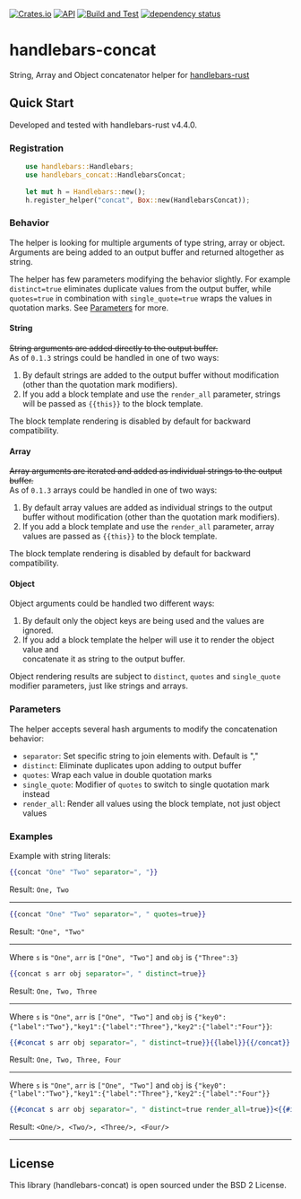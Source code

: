 [![Crates.io](https://img.shields.io/crates/v/handlebars-concat?color=4d76ae)](https://crates.io/crates/handlebars-concat)
[![API](https://docs.rs/handlebars-concat/badge.svg)](https://docs.rs/handlebars-concat)
[![Build and Test](https://github.com/iganev/handlebars-concat/actions/workflows/rust.yml/badge.svg)](https://github.com/iganev/handlebars-concat/actions/workflows/rust.yml)
[![dependency status](https://deps.rs/repo/github/iganev/handlebars-concat/status.svg)](https://deps.rs/repo/github/iganev/handlebars-concat)

# handlebars-concat
String, Array and Object concatenator helper for [handlebars-rust](https://github.com/sunng87/handlebars-rust)

## Quick Start

Developed and tested with handlebars-rust v4.4.0.

### Registration

```rust
    use handlebars::Handlebars;
    use handlebars_concat::HandlebarsConcat;
    
    let mut h = Handlebars::new();
    h.register_helper("concat", Box::new(HandlebarsConcat));
```

### Behavior

The helper is looking for multiple arguments of type string, array or object. Arguments are being added to an output buffer and returned altogether as string.   

The helper has few parameters modifying the behavior slightly. For example `distinct=true` eliminates duplicate values from the output buffer, while `quotes=true` in combination with `single_quote=true` wraps the values in quotation marks. See [Parameters](#parameters) for more. 

#### String
~~String arguments are added directly to the output buffer.~~  
As of `0.1.3` strings could be handled in one of two ways:
1. By default strings are added to the output buffer without modification (other than the quotation mark modifiers).
2. If you add a block template and use the `render_all` parameter, strings will be passed as `{{this}}` to the block template.  

The block template rendering is disabled by default for backward compatibility.

#### Array
~~Array arguments are iterated and added as individual strings to the output buffer.~~  
As of `0.1.3` arrays could be handled in one of two ways:
1. By default array values are added as individual strings to the output buffer without modification (other than the quotation mark modifiers).
2. If you add a block template and use the `render_all` parameter, array values are passed as `{{this}}` to the block template.  

The block template rendering is disabled by default for backward compatibility.

#### Object
Object arguments could be handled two different ways:
1. By default only the object keys are being used and the values are ignored.
2. If you add a block template the helper will use it to render the object value and  
concatenate it as string to the output buffer.

Object rendering results are subject to `distinct`, `quotes` and `single_quote` modifier parameters, just like strings and arrays.  

### Parameters

The helper accepts several hash arguments to modify the concatenation behavior:
- `separator`: Set specific string to join elements with. Default is ","
- `distinct`: Eliminate duplicates upon adding to output buffer
- `quotes`: Wrap each value in double quotation marks
- `single_quote`: Modifier of `quotes` to switch to single quotation mark instead
- `render_all`: Render all values using the block template, not just object values

### Examples

Example with string literals:

```handlebars
{{concat "One" "Two" separator=", "}}
```

Result: `One, Two`

---

```handlebars
{{concat "One" "Two" separator=", " quotes=true}}
```

Result: `"One", "Two"`

---

Where `s` is `"One"`, `arr` is `["One", "Two"]` and `obj` is `{"Three":3}`

```handlebars
{{concat s arr obj separator=", " distinct=true}}
```

Result: `One, Two, Three`

---

Where `s` is `"One"`, `arr` is `["One", "Two"]` and `obj` is `{"key0":{"label":"Two"},"key1":{"label":"Three"},"key2":{"label":"Four"}}`:

```handlebars
{{#concat s arr obj separator=", " distinct=true}}{{label}}{{/concat}}
```

Result: `One, Two, Three, Four`

---

Where `s` is `"One"`, `arr` is `["One", "Two"]` and `obj` is `{"key0":{"label":"Two"},"key1":{"label":"Three"},"key2":{"label":"Four"}}`

```handlebars
{{#concat s arr obj separator=", " distinct=true render_all=true}}<{{#if label}}{{label}}{{else}}{{this}}{{/if}}/>{{/concat}}
```

Result: `<One/>, <Two/>, <Three/>, <Four/>`

---

## License

This library (handlebars-concat) is open sourced under the BSD 2 License.  
